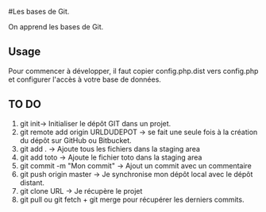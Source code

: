 #Les bases de Git.

On apprend les bases de Git.


## Usage 

Pour commencer à développer, il faut copier config.php.dist vers config.php et configurer l'accès à votre base de données.


## TO DO 
1. git init-> Initialiser le dépôt GIT dans un projet.
2. git remote add origin URLDUDEPOT -> se fait une seule fois à la création du dépôt sur GitHub ou Bitbucket.
3. git add . -> Ajoute tous les fichiers dans la staging area
4. git add toto -> Ajoute le fichier toto dans la staging area
5. git commit -m  "Mon commit" -> Ajout un commit avec un commentaire
6. git push origin master -> Je synchronise mon dépôt local avec le dépôt distant.
7. git clone URL -> Je récupère le projet 
8. git pull ou git fetch + git merge pour récupérer les derniers commits.